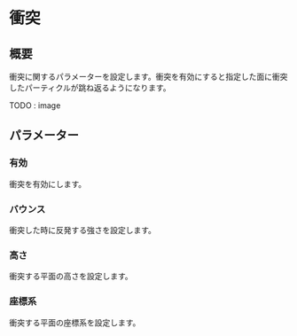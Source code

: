 ﻿# 衝突

## 概要

衝突に関するパラメーターを設定します。衝突を有効にすると指定した面に衝突したパーティクルが跳ね返るようになります。

TODO : image

## パラメーター

### 有効

衝突を有効にします。

### バウンス

衝突した時に反発する強さを設定します。

### 高さ

衝突する平面の高さを設定します。

### 座標系

衝突する平面の座標系を設定します。
